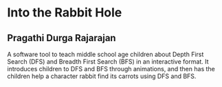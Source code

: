 # Into the Rabbit Hole 
## Pragathi Durga Rajarajan 

A software tool to teach middle school age children about Depth First Search (DFS) and Breadth First Search (BFS) in an interactive format. It introduces children to DFS and BFS through animations, and then has the children help a character rabbit find its carrots using DFS and BFS. 
